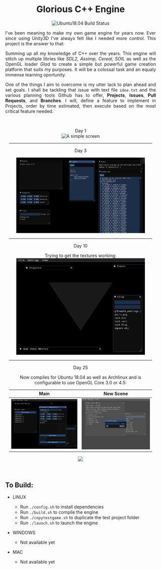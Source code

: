 <div style="width:95%">

<h1 align="center">Glorious C++ Engine</h1>


<p align="center">
<img alt="Ubuntu18.04 Build Status" src="https://github.com/rubend056/engine/workflows/Ubuntu18.04/badge.svg">
</p>

<div style="text-align:justify">

I've been meaning to make my own game engine for years now. Ever since using Unity3D I've always felt like I needed more control. This project is the answer to that:
 
Summing up all my knowledge of C++ over the years. This engine will stitch up multiple libries like *SDL2, Assimp, Cereal, SOIL* as well as the OpenGL loader *Glad* to create a simple but powerful game creation platform that suits my purposes. It will be a colossal task and an equaly immense learning oportunity.

One of the things I aim to overcome is my utter lack to plan ahead and set goals. I shall be tackling that issue with text file `idea.txt` and the various planning tools Github has to offer, **Projects**,  **Issues**, **Pull Requests**, and **Branches**. I will, define a feature to implement in Projects, order by time estimated, then execute based on the most critical feature needed.

</div>

<br>

<div style="
	text-align: center;
	margin: auto;
	width: 95%; 
">

<p class="days">Day 1<br>
<img class="image" style="width: 90%;" alt="A simple screen" src="images/day1.png">

-----
<p class="days">Day 3</p>
<img class="image" style="width: 90%;" alt="File Editor, and file events with inotify" src="images/day3.png">
<!-- ![File Editor, and file events with inotify](images/day3.png) -->


-----
<p class="days">Day 10</p>

Trying to get the textures working:<br>
<img class="image" style="width: 90%;" alt="Still trying to get the textures working" src="images/day10.png">

-----
<p class="days">Day 25</p>
Now compiles for Ubuntu 18.04 as well as Archlinux and is configurable to use OpenGL Core 3.0 or 4.5:<br>

|Main | New Scene|
:----:|:---------:
|![](images/day25_1.png) | ![](images/day25_0.png) |

<p align="center">
<img src="images/lapse0_movie_loosy.gif">

</div>
<br>

To Build:
--------

- LINUX
  - Run `./config.sh` to install dependencies
  - Run `./build.sh` to compile the engine
  - Run `./copytestgame.sh` to duplicate the test project folder
  - Run `./launch.sh` to launch the engine
	
- WINDOWS
  - Not available yet

- MAC
  - Not available yet